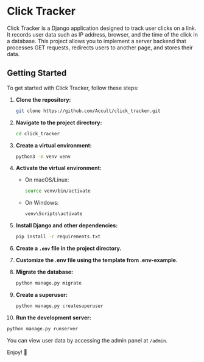 # Click Tracker

Click Tracker is a Django application designed to track user clicks on a link. It records user data such as IP address, browser, and the time of the click in a database. This project allows you to implement a server backend that processes GET requests, redirects users to another page, and stores their data.

## Getting Started

To get started with Click Tracker, follow these steps:

1. **Clone the repository:**
   ```bash
   git clone https://github.com/Accult/click_tracker.git
   ```

2. **Navigate to the project directory:**
   ```bash
   cd click_tracker
   ```

3. **Create a virtual environment:**
   ```bash
   python3 -m venv venv
   ```

4. **Activate the virtual environment:**
   - On macOS/Linux:
     ```bash
     source venv/bin/activate
     ```
   - On Windows:
     ```bash
     venv\Scripts\activate
     ```

5. **Install Django and other dependencies:**
   ```bash
   pip install -r requirements.txt
   ```

6. **Create a `.env` file in the project directory.**

7. **Customize the .env file using the template from .env-example.**

8. **Migrate the database:**
   ```bash
   python manage.py migrate
   ```

9. **Create a superuser:**
    ```bash
    python manage.py createsuperuser
    ```

10. **Run the development server:**
   ```bash
   python manage.py runserver
   ```

You can view user data by accessing the admin panel at `/admin`.

Enjoy! 🚀
